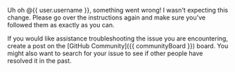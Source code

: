 Uh oh @{{ user.username }}, something went wrong! I wasn't expecting this change. Please go over the instructions again and make sure you've followed them as exactly as you can.

If you would like assistance troubleshooting the issue you are encountering, create a post on the [GitHub Community]({{ communityBoard }}) board. You might also want to search for your issue to see if other people have resolved it in the past.
